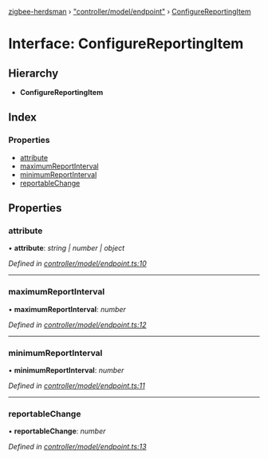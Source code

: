 [zigbee-herdsman](../README.md) › ["controller/model/endpoint"](../modules/_controller_model_endpoint_.md) › [ConfigureReportingItem](_controller_model_endpoint_.configurereportingitem.md)

# Interface: ConfigureReportingItem

## Hierarchy

* **ConfigureReportingItem**

## Index

### Properties

* [attribute](_controller_model_endpoint_.configurereportingitem.md#attribute)
* [maximumReportInterval](_controller_model_endpoint_.configurereportingitem.md#maximumreportinterval)
* [minimumReportInterval](_controller_model_endpoint_.configurereportingitem.md#minimumreportinterval)
* [reportableChange](_controller_model_endpoint_.configurereportingitem.md#reportablechange)

## Properties

###  attribute

• **attribute**: *string | number | object*

*Defined in [controller/model/endpoint.ts:10](https://github.com/Koenkk/zigbee-herdsman/blob/master/src/controller/model/endpoint.ts#L10)*

___

###  maximumReportInterval

• **maximumReportInterval**: *number*

*Defined in [controller/model/endpoint.ts:12](https://github.com/Koenkk/zigbee-herdsman/blob/master/src/controller/model/endpoint.ts#L12)*

___

###  minimumReportInterval

• **minimumReportInterval**: *number*

*Defined in [controller/model/endpoint.ts:11](https://github.com/Koenkk/zigbee-herdsman/blob/master/src/controller/model/endpoint.ts#L11)*

___

###  reportableChange

• **reportableChange**: *number*

*Defined in [controller/model/endpoint.ts:13](https://github.com/Koenkk/zigbee-herdsman/blob/master/src/controller/model/endpoint.ts#L13)*
